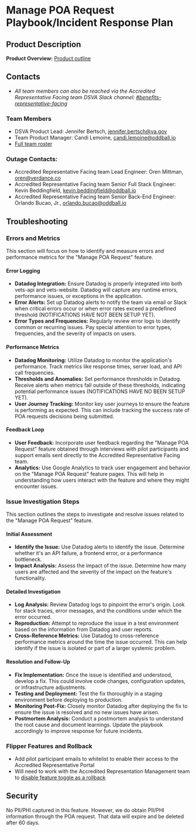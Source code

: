 # Manage POA Request Playbook/Incident Response Plan

## Product Description

**Product Overview:** [Product outline](https://github.com/department-of-veterans-affairs/va.gov-team/blob/master/products/accredited-representative-facing/product-info/21-22-power-of-attorney-product-outline.md)

## Contacts

- _All team members can also be reached via the Accredited Representative Facing team DSVA Slack channel: [#benefits-representative-facing](https://dsva.slack.com/archives/C05SUUM4GAW)_

### Team Members

- DSVA Product Lead: Jennifer Bertsch, jennifer.bertsch@va.gov
- Team Product Manager: Candi Lemoine, candi.lemoine@oddball.io
- [Full team roster](https://github.com/department-of-veterans-affairs/va.gov-team/tree/master/products/accredited-representative-facing#the-team)

### Outage Contacts:

- Accredited Representative Facing team Lead Engineer: Oren Mittman, oren@verdance.co
- Accredited Representative Facing team Senior Full Stack Engineer: Kevin Beddingfield, kevin.beddingfield@oddball.io
- Accredited Representative Facing team Senior Back-End Engineer: Orlando Bucao, Jr., orlando.bucao@oddball.io

## Troubleshooting

### Errors and Metrics

This section will focus on how to identify and measure errors and performance metrics for the "Manage POA Request" feature.

#### Error Logging

- **Datadog Integration:** Ensure Datadog is properly integrated into both vets-api and vets-website. Datadog will capture any runtime errors, performance issues, or exceptions in the application.
- **Error Alerts:** Set up Datadog alerts to notify the team via email or Slack when critical errors occur or when error rates exceed a predefined threshold (NOTIFICATIONS HAVE NOT BEEN SETUP YET).
- **Error Types and Frequencies:** Regularly review error logs to identify common or recurring issues. Pay special attention to error types, frequencies, and the severity of impacts on users.

#### Performance Metrics

- **Datadog Monitoring:** Utilize Datadog to monitor the application's performance. Track metrics like response times, server load, and API call frequencies.
- **Thresholds and Anomalies:** Set performance thresholds in Datadog. Receive alerts when metrics fall outside of these thresholds, indicating potential performance issues (NOTIFICATIONS HAVE NO BEEN SETUP YET).
- **User Journey Tracking:** Monitor key user journeys to ensure the feature is performing as expected. This can include tracking the success rate of POA requests decisions being submitted.

#### Feedback Loop

- **User Feedback:** Incorporate user feedback regarding the "Manage POA Request" feature obtained through interviews with pilot participants and support emails sent directly to the Accredited Representative Facing team.
- **Analytics:** Use Google Analytics to track user engagement and behavior on the "Manage POA Request" feature pages. This will help in understanding how users interact with the feature and where they might encounter issues.

### Issue Investigation Steps

This section outlines the steps to investigate and resolve issues related to the "Manage POA Request" feature.

#### Initial Assessment

- **Identify the Issue:** Use Datadog alerts to identify the issue. Determine whether it's an API failure, a frontend error, or a performance bottleneck.
- **Impact Analysis:** Assess the impact of the issue. Determine how many users are affected and the severity of the impact on the feature's functionality.

#### Detailed Investigation

- **Log Analysis:** Review Datadog logs to pinpoint the error's origin. Look for stack traces, error messages, and the conditions under which the error occurred.
- **Reproduction:** Attempt to reproduce the issue in a test environment based on the information from Datadog and user reports.
- **Cross-Reference Metrics:** Use Datadog to cross-reference performance metrics around the time the issue occurred. This can help identify if the issue is isolated or part of a larger systemic problem.

#### Resolution and Follow-Up

- **Fix Implementation:** Once the issue is identified and understood, develop a fix. This could involve code changes, configuration updates, or infrastructure adjustments.
- **Testing and Deployment:** Test the fix thoroughly in a staging environment before deploying to production.
- **Monitoring Post-Fix:** Closely monitor Datadog after deploying the fix to ensure the issue is resolved and no new issues have arisen.
- **Postmortem Analysis:** Conduct a postmortem analysis to understand the root cause and document learnings. Update the playbook accordingly to improve response for future incidents.

### Flipper Features and Rollback
- Add pilot participant emails to whitelist to enable their access to the Accredited Representative Portal
- Will need to work with the Accredited Representation Management team to [disable feature toggle as a rollback](https://github.com/department-of-veterans-affairs/va.gov-team/blob/master/products/accredited-representation-management/product-documentation/appoint-a-representative/launch-materials/product-playbook-incident-response-plan.md#v2)

## Security
<!--  descibe any security concerns the responders should be aware, for example: Does your product have PII? Do you log senstive information that needs to be handled in a particular manner? Does your product have a known security vulnerability that has been accepted by leadership? etc. -->
No PII/PHI captured in this feature. However, we do obtain PII/PHI information through the POA request. That data will expire and be deleted after 60 days.
